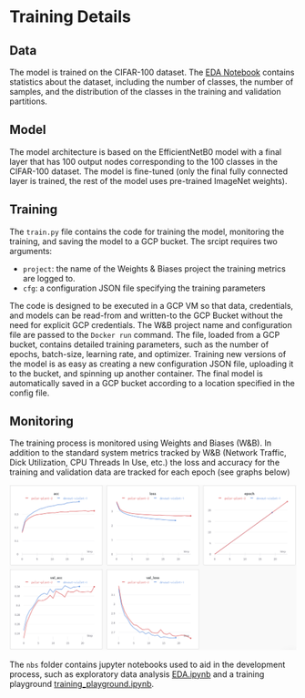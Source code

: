 # Training Details

## Data

The model is trained on the CIFAR-100 dataset. The [EDA Notebook](https://github.com/BavarianToolbox/MLOps-midterm/blob/main/train/nbs/EDA.ipynb) contains statistics about the dataset, including the number of classes, the number of samples, and the distribution of the classes in the training and validation partitions.

## Model

The model architecture is based on the EfficientNetB0 model with a final layer that has 100 output nodes corresponding to the 100 classes in the CIFAR-100 dataset. The model is fine-tuned (only the final fully connected layer is trained, the rest of the model uses pre-trained ImageNet weights).

## Training

The `train.py` file contains the code for training the model, monitoring the training, and saving the model to a GCP bucket. The srcipt requires two arguments: 

- `project`: the name of the Weights & Biases project the training metrics are logged to. 
- `cfg`: a configuration JSON file specifying the training parameters

The code is designed to be executed in a GCP VM so that data, credentials, and models can be read-from and written-to the GCP Bucket without the need for explicit GCP credentials. The W&B project name and configuration file are passed to the `Docker run` command. The file, loaded from a GCP bucket, contains detailed training parameters, such as the number of epochs, batch-size, learning rate, and optimizer. Training new versions of the model is as easy as creating a new configuration JSON file, uploading it to the bucket, and spinning up another container. The final model is automatically saved in a GCP bucket according to a location specified in the config file.

## Monitoring

The training process is monitored using Weights and Biases (W&B). In addition to the standard system metrics tracked by W&B (Network Traffic, Dick Utilization, CPU Threads In Use, etc.) the loss and accuracy for the training and validation data are tracked for each epoch (see graphs below)

![W&B Training Monitor Graphs](https://github.com/BavarianToolbox/MLOps-midterm/blob/main/train/figures/W%26B_Training_Graphs.png "W&B Training Monitor Graphs")

 The `nbs` folder contains jupyter notebooks used to aid in the development process, such as exploratory data analysis [EDA.ipynb](https://github.com/BavarianToolbox/MLOps-midterm/blob/main/train/nbs/EDA.ipynb) and a training playground [training_playground.ipynb](https://github.com/BavarianToolbox/MLOps-midterm/blob/main/train/nbs/training_playground.ipynb).